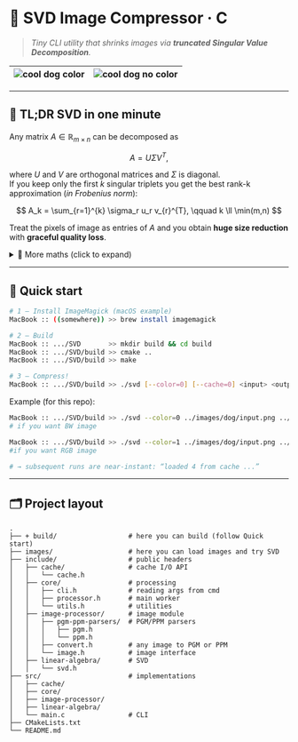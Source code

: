 # 📸 SVD Image Compressor · C

> _Tiny CLI utility that shrinks images via **truncated Singular Value Decomposition**._

| ![cool dog color](/images/dog/cool-dog-color.gif) | ![cool dog no color](/images/dog/cool-dog-nocolor.gif) |
|:-------------------------------------------------:|:------------------------------------------------------:|

---

## 🧠 TL;DR SVD in one minute

Any matrix $A \in \mathbb{R}_{m \times n}$ can be decomposed as

$$
A = U \Sigma V^{T},
$$

where $U$ and $V$ are orthogonal matrices and $\Sigma$ is diagonal.  
If you keep only the first $k$ singular triplets you get the best rank-k approximation (*in Frobenius norm*):

$$
A_k = \sum_{r=1}^{k} \sigma_r u_r v_{r}^{T}, \qquad k \ll \min(m,n)
$$

Treat the pixels of image as entries of $A$ and you obtain **huge size reduction** with **graceful quality
loss**.

<details>
<summary>📐 More maths (click to expand) </summary>

* Power iteration finds the dominant singular vector by alternating multiplication with $A$ and $A^{T}$.
* After each triplet $(u_r, \sigma_r, v_r)$ we _deflate_ $A ← A − u_r \sigma_r v_{r}^{T}$ to expose the next $\sigma$.
* This process repeats until the requested rank is reached.

</details>

---

## 🚀 Quick start

```bash
# 1 – Install ImageMagick (macOS example)
MacBook :: ((somewhere)) >> brew install imagemagick

# 2 – Build
MacBook :: .../SVD       >> mkdir build && cd build
MacBook :: .../SVD/build >> cmake ..
MacBook :: .../SVD/build >> make

# 3 – Compress!
MacBook :: .../SVD/build >> ./svd [--color=0] [--cache=0] <input> <output> <rank>
```

Example (for this repo):

```bash
MacBook :: .../SVD/build >> ./svd --color=0 ../images/dog/input.png ../images/dog/color-nocolor/nocolor/output-nocolor-4 4  
# if you want BW image

MacBook :: .../SVD/build >> ./svd --color=1 ../images/dog/input.png ../images/dog/color-nocolor/color/output-color-4 4  
#if you want RGB image

# → subsequent runs are near-instant: “loaded 4 from cache ...”
```

---

## 🗂 Project layout

```text
.
├── + build/                  # here you can build (follow Quick start)
├── images/                   # here you can load images and try SVD
├── include/                  # public headers
│   ├── cache/                # cache I/O API
│   │   └── cache.h
│   ├── core/                 # processing
│   │   ├── cli.h             # reading args from cmd
│   │   ├── processor.h       # main worker
│   │   └── utils.h           # utilities
│   ├── image-processor/      # image module
│   │   ├── pgm-ppm-parsers/  # PGM/PPM parsers
│   │   │   ├── pgm.h
│   │   │   └── ppm.h
│   │   ├── convert.h         # any image to PGM or PPM
│   │   └── image.h           # image interface
│   ├── linear-algebra/       # SVD
│   │   └── svd.h
├── src/                      # implementations
│   ├── cache/
│   ├── core/
│   ├── image-processor/
│   ├── linear-algebra/
│   └── main.c                # CLI
├── CMakeLists.txt
└── README.md
```
